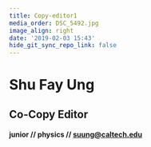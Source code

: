 ```yaml
---
title: Copy-editor1
media_order: DSC_5492.jpg
image_align: right
date: '2019-02-03 15:43'
hide_git_sync_repo_link: false
---
```


# Shu Fay Ung
## Co-Copy Editor
#### junior // physics // [suung@caltech.edu](mailto:suung@caltech.edu)